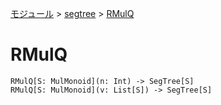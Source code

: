 [モジュール](../index.md) > [segtree](./index.md) > [RMulQ]()

# RMulQ

```
RMulQ[S: MulMonoid](n: Int) -> SegTree[S]
RMulQ[S: MulMonoid](v: List[S]) -> SegTree[S]
```
